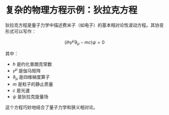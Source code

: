 # 复杂的物理方程示例：狄拉克方程

狄拉克方程是量子力学中描述费米子（如电子）的基本相对论性波动方程。其协变形式可以写作：
```math
(i\hbar\gamma^\mu\partial_\mu - mc)\psi = 0
```
其中：
- $\hbar$ 是约化普朗克常数
- $\gamma^\mu$ 是伽马矩阵
- $\partial_\mu$ 是四维梯度算子
- $m$ 是粒子的静止质量
- $c$ 是光速
- $\psi$ 是狄拉克旋量场

这个方程巧妙地结合了量子力学和狭义相对论。
